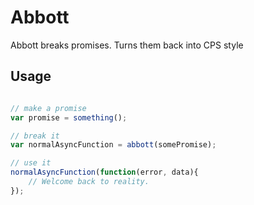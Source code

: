 # Abbott

Abbott breaks promises. Turns them back into CPS style

## Usage

```javascript

// make a promise
var promise = something();

// break it
var normalAsyncFunction = abbott(somePromise);

// use it
normalAsyncFunction(function(error, data){
    // Welcome back to reality.
});

```